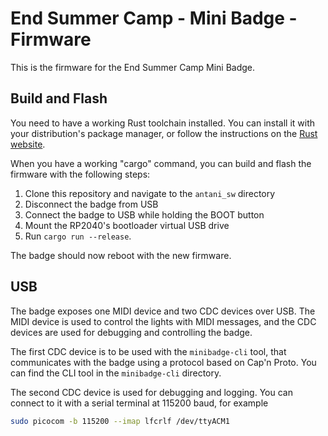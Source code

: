 # End Summer Camp - Mini Badge - Firmware

This is the firmware for the End Summer Camp Mini Badge.

## Build and Flash

You need to have a working Rust toolchain installed. You can install it with your distribution's package manager, or follow the instructions on the [Rust website](https://www.rust-lang.org/tools/install).

When you have a working "cargo" command, you can build and flash the firmware with the following steps:

1. Clone this repository and navigate to the `antani_sw` directory
2. Disconnect the badge from USB
3. Connect the badge to USB while holding the BOOT button
4. Mount the RP2040's bootloader virtual USB drive
5. Run `cargo run --release`.

The badge should now reboot with the new firmware.

## USB

The badge exposes one MIDI device and two CDC devices over USB. The MIDI device is used to control the lights with MIDI messages, and the CDC devices are used for debugging and controlling the badge.


The first CDC device is to be used with the `minibadge-cli` tool, that communicates with the badge using a protocol based on Cap'n Proto. You can find the CLI tool in the `minibadge-cli` directory.

The second CDC device is used for debugging and logging. You can connect to it with a serial terminal at 115200 baud, for example

```sh
sudo picocom -b 115200 --imap lfcrlf /dev/ttyACM1
```


